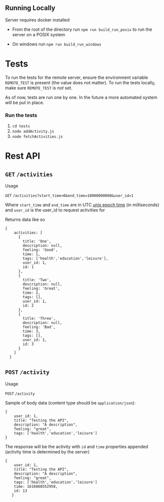 ## Running Locally 

Server requires docker installed

- From the root of the directory run `npm run build_run_posix` to run the server on a POSIX system

- On windows run `npm run build_run_windows`

# Tests
To run the tests for the remote server, ensure the environment variable `REMOTE_TEST` is present (the value does not matter).
To run the tests locally, make sure `REMOTE_TEST` is *not* set.

As of now, tests are run one by one. In the future a more automated system will be put in place.

### Run the tests
1. `cd tests`
1.  `node addActivity.js`
1.  `node fetchActivities.js`





# Rest API

## `GET` `/activities`

Usage

`GET` `/activities?start_time=0&end_time=10000000000&user_id=1`

Where `start_time` and `end_time` are in UTC [unix epoch time](https://en.wikipedia.org/wiki/Unix_time) (in milliseconds)
and `user_id` is the user_id to request activities for



Returns data like so

```
{
    activities: [
      {
        title: 'One',
        description: null,
        feeling: 'Good',
        time: 1,
        tags: ['health','education','leisure'],
        user_id: 1,
        id: 1
      },
      {
        title: 'Two',
        description: null,
        feeling: 'Great',
        time: 2,
        tags: [],
        user_id: 1,
        id: 2
      },
      {
        title: 'Three',
        description: null,
        feeling: 'Bad',
        time: 3,
        tags: [],
        user_id: 1,
        id: 3
      }
    ]
  }
```


## `POST` `/activity`

Usage

`POST` `/activity`

Sample of body data (content type should be `application/json`):

```
{
    user_id: 1,
    title: "Testing the API",
    description: "A description",
    feeling: "great",
    tags: ['health','education','leisure']
}
```

The response will be the activity with `id` and `time` properties appended
(activity time is determined by the server)

```
{
    user_id: 1,
    title: "Testing the API",
    description: "A description",
    feeling: "great",
    tags: ['health','education','leisure']
    time: 1616868552958,
    id: 13
   }
```